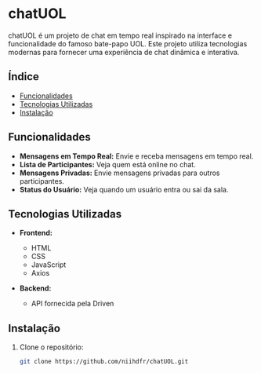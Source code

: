 # chatUOL

chatUOL é um projeto de chat em tempo real inspirado na interface e funcionalidade do famoso bate-papo UOL. Este projeto utiliza tecnologias modernas para fornecer uma experiência de chat dinâmica e interativa.

## Índice

- [Funcionalidades](#funcionalidades)
- [Tecnologias Utilizadas](#tecnologias-utilizadas)
- [Instalação](#instalação)


## Funcionalidades

- **Mensagens em Tempo Real:** Envie e receba mensagens em tempo real.
- **Lista de Participantes:** Veja quem está online no chat.
- **Mensagens Privadas:** Envie mensagens privadas para outros participantes.
- **Status do Usuário:** Veja quando um usuário entra ou sai da sala.

## Tecnologias Utilizadas

- **Frontend:**
  - HTML
  - CSS
  - JavaScript
  - Axios

- **Backend:**
  - API fornecida pela Driven

## Instalação

1. Clone o repositório:
   ```bash
   git clone https://github.com/niihdfr/chatUOL.git
